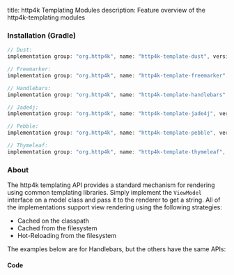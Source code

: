 title: http4k Templating Modules
description: Feature overview of the http4k-templating modules

### Installation (Gradle)

```groovy
// Dust: 
implementation group: "org.http4k", name: "http4k-template-dust", version: "4.2.0.0"

// Freemarker: 
implementation group: "org.http4k", name: "http4k-template-freemarker", version: "4.2.0.0"

// Handlebars: 
implementation group: "org.http4k", name: "http4k-template-handlebars", version: "4.2.0.0"

// Jade4j: 
implementation group: "org.http4k", name: "http4k-template-jade4j", version: "4.2.0.0"

// Pebble: 
implementation group: "org.http4k", name: "http4k-template-pebble", version: "4.2.0.0"

// Thymeleaf: 
implementation group: "org.http4k", name: "http4k-template-thymeleaf", version: "4.2.0.0"
```

### About
The http4k templating API provides a standard mechanism for rendering using common templating libraries. Simply implement the `ViewModel` interface on a model class and pass it to the renderer to get a string. All of the implementations support view rendering using the following strategies:

* Cached on the classpath
* Cached from the filesystem
* Hot-Reloading from the filesystem

The examples below are for Handlebars, but the others have the same APIs:

#### Code  [<img class="octocat"/>](https://github.com/http4k/http4k/blob/master/src/docs/guide/modules/templating/example.kt)

<script src="https://gist-it.appspot.com/https://github.com/http4k/http4k/blob/master/src/docs/guide/modules/templating/example.kt"></script>

[http4k]: https://http4k.org
